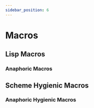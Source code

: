 ```yaml
---
sidebar_position: 6
---
```


# Macros

## Lisp Macros

### Anaphoric Macros

## Scheme Hygienic Macros

### Anaphoric Hygienic Macros

